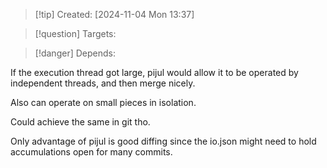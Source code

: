 
>[!tip] Created: [2024-11-04 Mon 13:37]

>[!question] Targets: 

>[!danger] Depends: 

If the execution thread got large, pijul would allow it to be operated by independent threads, and then merge nicely.

Also can operate on small pieces in isolation.

Could achieve the same in git tho.

Only advantage of pijul is good diffing since the io.json might need to hold accumulations open for many commits.